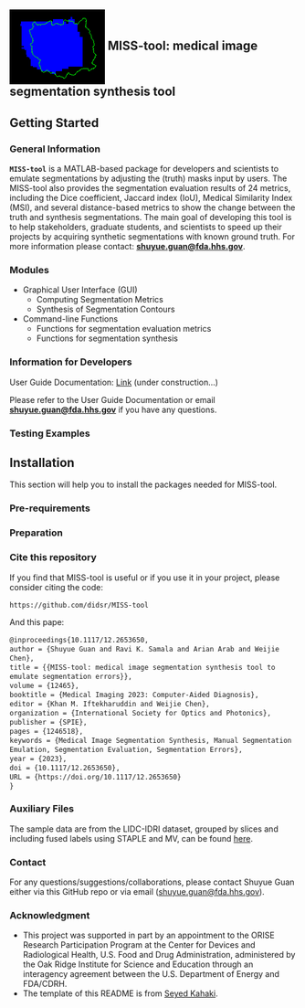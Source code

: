 <h2><img align="center" src="img/fp_img.png"> MISS-tool: medical image segmentation synthesis tool</h2>

## Getting Started

### General Information
**`MISS-tool`** is a MATLAB-based package for developers and scientists to emulate segmentations by adjusting the (truth) masks input by users. The MISS-tool also provides the segmentation evaluation results of 24 metrics, including the Dice coefficient, Jaccard index (IoU), Medical Similarity Index (MSI), and several distance-based metrics to show the change between the truth and synthesis segmentations. The main goal of developing this tool is to help stakeholders, graduate students, and scientists to speed up their projects by acquiring synthetic segmentations with known ground truth. For more information please contact: **[shuyue.guan@fda.hhs.gov](mailto:shuyue.guan@fda.hhs.gov)**.

### Modules
* Graphical User Interface (GUI)
  - Computing Segmentation Metrics
  - Synthesis of Segmentation Contours
* Command-line Functions
  - Functions for segmentation evaluation metrics
  - Functions for segmentation synthesis

### Information for Developers
User Guide Documentation: [Link](https://htmlpreview.github.io/?https://github.com/DIDSR/MISS-tool/blob/main/User%20Guide.htm) (under construction...)

Please refer to the User Guide Documentation or email  **[shuyue.guan@fda.hhs.gov](mailto:shuyue.guan@fda.hhs.gov)** if you have any questions.

### Testing Examples


## Installation
This section will help you to install the packages needed for MISS-tool.


### Pre-requirements


### Preparation


### Cite this repository

If you find that MISS-tool is useful or if you use it in your project, please consider citing the code:

```
https://github.com/didsr/MISS-tool
```

And this pape:
```
@inproceedings{10.1117/12.2653650,
author = {Shuyue Guan and Ravi K. Samala and Arian Arab and Weijie Chen},
title = {{MISS-tool: medical image segmentation synthesis tool to emulate segmentation errors}},
volume = {12465},
booktitle = {Medical Imaging 2023: Computer-Aided Diagnosis},
editor = {Khan M. Iftekharuddin and Weijie Chen},
organization = {International Society for Optics and Photonics},
publisher = {SPIE},
pages = {1246518},
keywords = {Medical Image Segmentation Synthesis, Manual Segmentation Emulation, Segmentation Evaluation, Segmentation Errors},
year = {2023},
doi = {10.1117/12.2653650},
URL = {https://doi.org/10.1117/12.2653650}
}
```

### Auxiliary Files

The sample data are from the LIDC-IDRI dataset, grouped by slices and including fused labels using STAPLE and MV, can be found [here](https://www.kaggle.com/datasets/shuyueg/lidc-idri-byslices).

### Contact
For any questions/suggestions/collaborations, please contact Shuyue Guan either via this GitHub repo or via email (shuyue.guan@fda.hhs.gov).

### Acknowledgment 
* This project was supported in part by an appointment to the ORISE Research Participation Program at the Center for Devices and Radiological Health, U.S. Food and Drug Administration, administered by the Oak Ridge Institute for Science and Education through an interagency agreement between the U.S. Department of Energy and FDA/CDRH.
* The template of this README is from [Seyed Kahaki](https://github.com/mousavikahaki).
